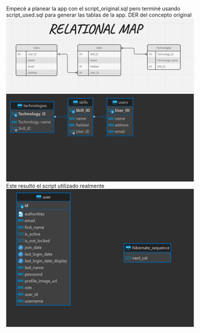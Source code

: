 Empecé a planear la app con el script_original.sql pero terminé usando script_used.sql para generar las tablas de la app.
DER del concepto original
![DER](map.png)
![DER](teorico.png)
Este resultó el script utilizado realmente
![DER](utilizado.png)